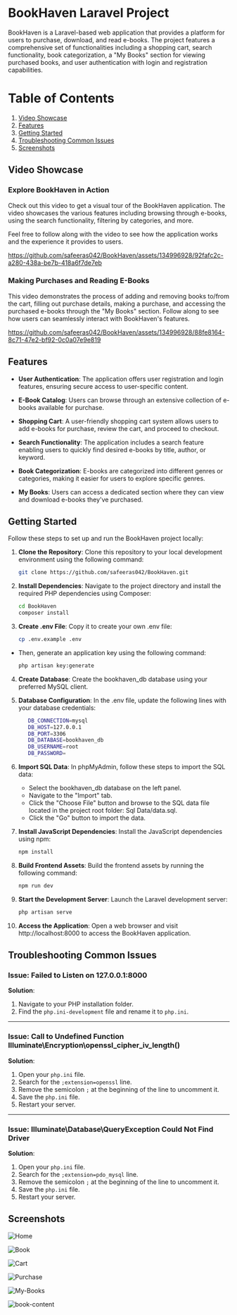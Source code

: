 # BookHaven Laravel Project

BookHaven is a Laravel-based web application that provides a platform for users to purchase, download, and read e-books. The project features a comprehensive set of functionalities including a shopping cart, search functionality, book categorization, a "My Books" section for viewing purchased books, and user authentication with login and registration capabilities.


# Table of Contents

1. [Video Showcase](#video-showcase)
2. [Features](#features)
3. [Getting Started](#getting-started)
4. [Troubleshooting Common Issues](#troubleshooting-common-issues)
5. [Screenshots](#screenshots)




## Video Showcase

### Explore BookHaven in Action
Check out this video to get a visual tour of the BookHaven application. The video showcases the various features including browsing through e-books, using the search functionality, filtering by categories, and more. 

Feel free to follow along with the video to see how the application works and the experience it provides to users.




https://github.com/safeeras042/BookHaven/assets/134996928/92fafc2c-a280-438a-be7b-418a6f7de7eb 

### Making Purchases and Reading E-Books
This video demonstrates the process of adding and removing books to/from the cart, filling out purchase details, making a purchase, and accessing the purchased e-books through the "My Books" section. Follow along to see how users can seamlessly interact with BookHaven's features.




https://github.com/safeeras042/BookHaven/assets/134996928/88fe8164-8c71-47e2-bf92-0c0a07e9e819



## Features

- **User Authentication**: The application offers user registration and login features, ensuring secure access to user-specific content.

- **E-Book Catalog**: Users can browse through an extensive collection of e-books available for purchase.

- **Shopping Cart**: A user-friendly shopping cart system allows users to add e-books for purchase, review the cart, and proceed to checkout.

- **Search Functionality**: The application includes a search feature enabling users to quickly find desired e-books by title, author, or keyword.

- **Book Categorization**: E-books are categorized into different genres or categories, making it easier for users to explore specific genres.

- **My Books**: Users can access a dedicated section where they can view and download e-books they've purchased.

## Getting Started

Follow these steps to set up and run the BookHaven project locally:

1. **Clone the Repository**: Clone this repository to your local development environment using the following command:  
   ```sh
   git clone https://github.com/safeeras042/BookHaven.git

2. **Install Dependencies**: Navigate to the project directory and install the required PHP dependencies using Composer:
   ```sh
   cd BookHaven
   composer install

3. **Create .env File**: Copy it to create your own .env file:
   ```sh
   cp .env.example .env
* Then, generate an application key using the following command:
   ```sh
   php artisan key:generate

4.  **Create Database**: Create the bookhaven_db database using your preferred MySQL client.

5. **Database Configuration**: In the .env file, update the following lines with your database credentials:
   ```sh
      DB_CONNECTION=mysql
      DB_HOST=127.0.0.1
      DB_PORT=3306
      DB_DATABASE=bookhaven_db
      DB_USERNAME=root
      DB_PASSWORD=

6. **Import SQL Data**: In phpMyAdmin, follow these steps to import the SQL data:
   * Select the bookhaven_db database on the left panel.
   * Navigate to the "Import" tab.
   * Click the "Choose File" button and browse to the SQL data file located in the project root folder: Sql Data/data.sql.
   * Click the "Go" button to import the data.

7. **Install JavaScript Dependencies**: Install the JavaScript dependencies using npm:
   ```sh
   npm install

8. **Build Frontend Assets**: Build the frontend assets by running the following command:
   ```sh
   npm run dev

9. **Start the Development Server**: Launch the Laravel development server:
   ```sh
   php artisan serve

10. **Access the Application**: Open a web browser and visit http://localhost:8000 to access the BookHaven application.


## Troubleshooting Common Issues

### Issue: Failed to Listen on 127.0.0.1:8000

**Solution**:
1. Navigate to your PHP installation folder.
2. Find the `php.ini-development` file and rename it to `php.ini`.

---

### Issue: Call to Undefined Function Illuminate\Encryption\openssl_cipher_iv_length()

**Solution**:
1. Open your `php.ini` file.
2. Search for the `;extension=openssl` line.
3. Remove the semicolon `;` at the beginning of the line to uncomment it.
4. Save the `php.ini` file.
5. Restart your server.

---

### Issue: Illuminate\Database\QueryException Could Not Find Driver

**Solution**:
1. Open your `php.ini` file.
2. Search for the `;extension=pdo_mysql` line.
3. Remove the semicolon `;` at the beginning of the line to uncomment it.
4. Save the `php.ini` file.
5. Restart your server.



## Screenshots

![Home](https://github.com/safeeras042/BookHaven/assets/134996928/f3cc8524-d7fc-42f1-9150-00e5ac8cce19)


![Book](https://github.com/safeeras042/BookHaven/assets/134996928/7caa3de3-d902-4eee-87f2-3c735310085f)

![Cart](https://github.com/safeeras042/BookHaven/assets/134996928/1b8fd648-8b01-4bf2-b2f9-a89df661bcd7)

![Purchase](https://github.com/safeeras042/BookHaven/assets/134996928/4b67a017-da50-4dee-8db4-700f640abb00)

![My-Books](https://github.com/safeeras042/BookHaven/assets/134996928/8fbd8c0a-f810-4272-9c79-6502a9f95b5d)

![book-content](https://github.com/safeeras042/BookHaven/assets/134996928/3c7419a1-1582-4eda-9c77-833c64d45801)



